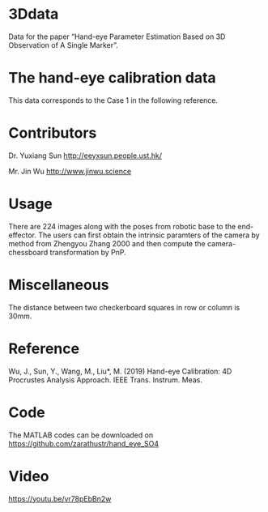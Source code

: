 # 3Ddata
Data for the paper “Hand-eye Parameter Estimation Based on 3D Observation of A Single Marker”.


# The hand-eye calibration data
This data corresponds to the Case 1 in the following reference.

# Contributors
Dr. Yuxiang Sun http://eeyxsun.people.ust.hk/

Mr. Jin Wu http://www.jinwu.science

# Usage
There are 224 images along with the poses from robotic base to the end-effector. The users can first obtain the intrinsic paramters of the camera by method from Zhengyou Zhang 2000 and then compute the camera-chessboard transformation by PnP.

# Miscellaneous
The distance between two checkerboard squares in row or column is 30mm.

# Reference
Wu, J., Sun, Y., Wang, M., Liu*, M. (2019) 
         Hand-eye Calibration: 4D Procrustes Analysis Approach.
         IEEE Trans. Instrum. Meas.
         
# Code
The MATLAB codes can be downloaded on https://github.com/zarathustr/hand_eye_SO4

# Video
https://youtu.be/vr78pEbBn2w
